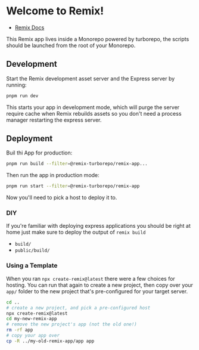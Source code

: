 # Welcome to Remix!

- [Remix Docs](https://remix.run/docs)

This Remix app lives inside a Monorepo powered by turborepo, the scripts should be launched
from the root of your Monorepo.

## Development

Start the Remix development asset server and the Express server by running:

```sh
pnpm run dev
```

This starts your app in development mode, which will purge the server require cache when Remix rebuilds assets so you don't need a process manager restarting the express server.

## Deployment

Buil thi App for production:

```sh
pnpm run build --filter=@remix-turborepo/remix-app...
```

Then run the app in production mode:

```sh
pnpm run start --filter=@remix-turborepo/remix-app
```

Now you'll need to pick a host to deploy it to.

### DIY

If you're familiar with deploying express applications you should be right at home just make sure to deploy the output of `remix build`

- `build/`
- `public/build/`

### Using a Template

When you ran `npx create-remix@latest` there were a few choices for hosting. You can run that again to create a new project, then copy over your `app/` folder to the new project that's pre-configured for your target server.

```sh
cd ..
# create a new project, and pick a pre-configured host
npx create-remix@latest
cd my-new-remix-app
# remove the new project's app (not the old one!)
rm -rf app
# copy your app over
cp -R ../my-old-remix-app/app app
```
